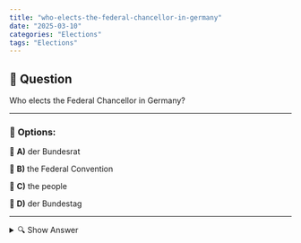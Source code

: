 ```yaml
---
title: "who-elects-the-federal-chancellor-in-germany"
date: "2025-03-10"
categories: "Elections"
tags: "Elections"
---
```


## 📌 **Question**

Who elects the Federal Chancellor in Germany?



---

### 📝 **Options:**

🔘 **A)** der Bundesrat

🔘 **B)** the Federal Convention

🔘 **C)** the people

🔘 **D)** der Bundestag

---

<details>
  <summary>🔍 Show Answer</summary>

  <p>
💡  <b>Correct Answer:</b>  d
  </p>
  <p>
    📖<b>Explanation:</b>
    In Germany, the Federal Chancellor is the head of government. After a Bundestag election, the members of the Bundestag propose the Chancellor. This proposal must then be confirmed by the Bundestag with a majority of its members. The Bundesrat, the Federal Assembly and the people have no direct electoral authority for the office of Federal Chancellor. This process ensures that the chancellor has the support of the majority in parliament.

**Question:** Who elects the Federal Chancellor in Germany?

a: the Federal Council  
b: the Federal Convention  
c: the people  
d: the Bundestag
  </p>
</details>
